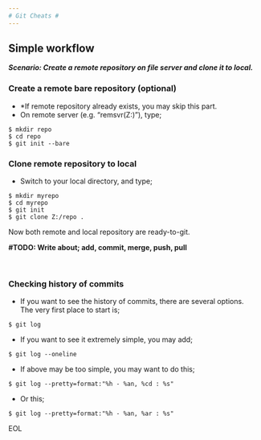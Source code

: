 ```yaml
---
# Git Cheats #
---
```


Simple workflow
---------------

***Scenario: Create a remote repository on file server and clone it to local.***

### Create a remote bare repository (optional)

-	\*If remote repository already exists, you may skip this part.
-   On remote server (e.g. “remsvr(Z:)”), type;
```
$ mkdir repo
$ cd repo
$ git init --bare
```

### Clone remote repository to local

-   Switch to your local directory, and type;
```
$ mkdir myrepo
$ cd myrepo
$ git init
$ git clone Z:/repo .
```
Now both remote and local repository are ready-to-git.
 

**\#TODO: Write about; add, commit, merge, push, pull**

 

### Checking history of commits

-   If you want to see the history of commits, there are several options.  
    The very first place to start is;
```
$ git log
```
-   If you want to see it extremely simple, you may add;
```
$ git log --oneline
```
-   If above may be too simple, you may want to do this;
```
$ git log --pretty=format:"%h - %an, %cd : %s"
```
-   Or this;
```
$ git log --pretty=format:"%h - %an, %ar : %s"
```

EOL
